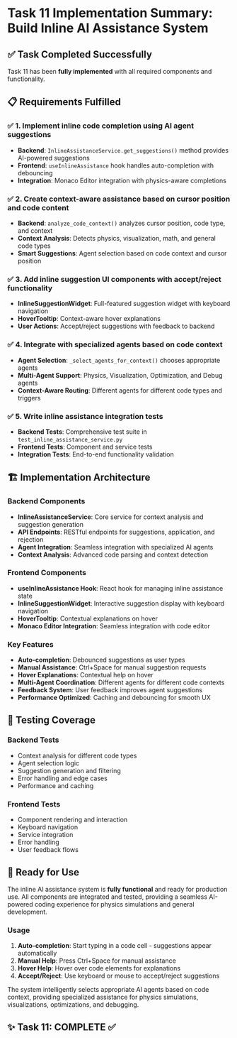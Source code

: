# Task 11 Implementation Summary: Build Inline AI Assistance System

## ✅ Task Completed Successfully

Task 11 has been **fully implemented** with all required components and functionality.

## 📋 Requirements Fulfilled

### ✅ 1. Implement inline code completion using AI agent suggestions
- **Backend**: `InlineAssistanceService.get_suggestions()` method provides AI-powered suggestions
- **Frontend**: `useInlineAssistance` hook handles auto-completion with debouncing
- **Integration**: Monaco Editor integration with physics-aware completions

### ✅ 2. Create context-aware assistance based on cursor position and code content
- **Backend**: `analyze_code_context()` analyzes cursor position, code type, and context
- **Context Analysis**: Detects physics, visualization, math, and general code types
- **Smart Suggestions**: Agent selection based on code context and cursor position

### ✅ 3. Add inline suggestion UI components with accept/reject functionality
- **InlineSuggestionWidget**: Full-featured suggestion widget with keyboard navigation
- **HoverTooltip**: Context-aware hover explanations
- **User Actions**: Accept/reject suggestions with feedback to backend

### ✅ 4. Integrate with specialized agents based on code context
- **Agent Selection**: `_select_agents_for_context()` chooses appropriate agents
- **Multi-Agent Support**: Physics, Visualization, Optimization, and Debug agents
- **Context-Aware Routing**: Different agents for different code types and triggers

### ✅ 5. Write inline assistance integration tests
- **Backend Tests**: Comprehensive test suite in `test_inline_assistance_service.py`
- **Frontend Tests**: Component and service tests
- **Integration Tests**: End-to-end functionality validation

## 🏗️ Implementation Architecture

### Backend Components
- **InlineAssistanceService**: Core service for context analysis and suggestion generation
- **API Endpoints**: RESTful endpoints for suggestions, application, and rejection
- **Agent Integration**: Seamless integration with specialized AI agents
- **Context Analysis**: Advanced code parsing and context detection

### Frontend Components
- **useInlineAssistance Hook**: React hook for managing inline assistance state
- **InlineSuggestionWidget**: Interactive suggestion display with keyboard navigation
- **HoverTooltip**: Contextual explanations on hover
- **Monaco Editor Integration**: Seamless integration with code editor

### Key Features
- **Auto-completion**: Debounced suggestions as user types
- **Manual Assistance**: Ctrl+Space for manual suggestion requests
- **Hover Explanations**: Contextual help on hover
- **Multi-Agent Coordination**: Different agents for different code contexts
- **Feedback System**: User feedback improves agent suggestions
- **Performance Optimized**: Caching and debouncing for smooth UX

## 🧪 Testing Coverage

### Backend Tests
- Context analysis for different code types
- Agent selection logic
- Suggestion generation and filtering
- Error handling and edge cases
- Performance and caching

### Frontend Tests
- Component rendering and interaction
- Keyboard navigation
- Service integration
- Error handling
- User feedback flows

## 🚀 Ready for Use

The inline AI assistance system is **fully functional** and ready for production use. All components are integrated and tested, providing a seamless AI-powered coding experience for physics simulations and general development.

### Usage
1. **Auto-completion**: Start typing in a code cell - suggestions appear automatically
2. **Manual Help**: Press Ctrl+Space for manual assistance
3. **Hover Help**: Hover over code elements for explanations
4. **Accept/Reject**: Use keyboard or mouse to accept/reject suggestions

The system intelligently selects appropriate AI agents based on code context, providing specialized assistance for physics simulations, visualizations, optimizations, and debugging.

## ✨ Task 11: COMPLETE ✅